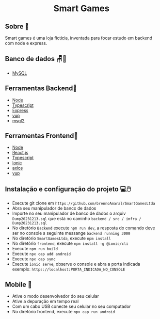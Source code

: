 <h1 align="center">
  <p>Smart Games<p>
</h1>

## Sobre 📙
  Smart games é uma loja ficticia, inventada para focar estudo em backend com node e express.

## Banco de dados 🪑🎲
  - [MySQL](https://www.mysql.com/)
    
## Ferramentas Backend🔨
  - [Node](https://nodejs.org/en)
  - [Typescript](https://www.typescriptlang.org/)
  - [Express](https://expressjs.com/pt-br/)
  - [yup](https://www.npmjs.com/package/yup)
  - [msql2](https://www.npmjs.com/package/mysql2)

## Ferramentas Frontend🔨
  - [Node](https://nodejs.org/en)
  - [React.js](https://react.dev/)
  - [Typescript](https://www.typescriptlang.org/)
  - [Ionic](https://ionicframework.com/)
  - [axios](https://axios-http.com/ptbr/docs/intro)
  - [yup](https://www.npmjs.com/package/yup)


## Instalação e configuração do projeto 💻🖱️
  - Execute git clone em `https://github.com/brennoAmaral/SmartGamesLtda`
  - Abra seu manipulador de banco de dados
  - Importe no seu manipulador de banco de dados o arquiv `Dump20231213.sql` que está no caminho `backend / src / infra / Dump20231213.sql`
  - No diretório `Backend` execute `npm run dev`, a resposta do comando deve ser no console a seguinte messange `backend running 3000`
  - No diretório `SmartGamesLtda`, execute  `npm install`
  - No diretório `frontend`, execute `npm install -g @ionic/cli`
  - Execute `npm run build`
  - Execute `npx cap add android`
  - Execute `npx cap sync`
  - Execute `ionic serve`, observe o console e abra a porta indicada exemplo: `https://localhost:PORTA_INDICADA_NO_CONSOLE`

## Mobile 🤖
  - Ative o modo desenvolvedor do seu celular
  - Ative a depuração em tempo real
  - Com um cabo USB conecte seu celular no seu computador
  - No diretório frontend, execute `npx cap run android`
